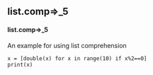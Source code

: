 ## list.comp=>_5
#### list.comp=>_5
An example for using list comprehension
```
x = [double(x) for x in range(10) if x%2==0]
print(x)
```